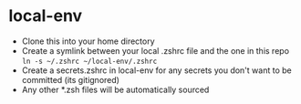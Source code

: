 # local-env

- Clone this into your home directory
- Create a symlink between your local .zshrc file and the one in this repo `ln -s ~/.zshrc ~/local-env/.zshrc`
- Create a secrets.zshrc in local-env for any secrets you don't want to be committed (its gitignored)
- Any other *.zsh files will be automatically sourced
